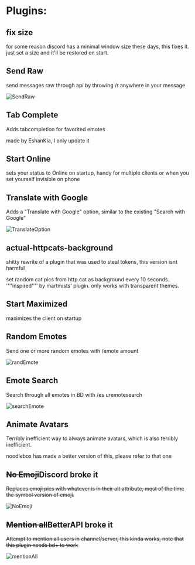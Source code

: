 # Plugins:
## fix size
for some reason discord has a minimal window size these days, this fixes it. just set a size and it'll be restored on start.

## Send Raw
send messages raw through api by throwing /r anywhere in your message

![SendRaw](https://ckat.space/ship/UVC.gif)

## Tab Complete
Adds tabcompletion for favorited emotes
     
made by EshanKia, I only update it

## Start Online
sets your status to Online on startup, handy for multiple clients or when you set yourself invisible on phone

## Translate with Google
Adds a "Translate with Google" option, similar to the existing "Search with Google"

![TranslateOption](https://ckat.space/ship/Kf9.png)

## actual-httpcats-background
shitty rewrite of a plugin that was used to steal tokens, this version isnt harmful

set random cat pics from http.cat as background every 10 seconds. ''''inspired'''' by martmists' plugin. only works with transparent themes.

## Start Maximized
maximizes the client on startup

## Random Emotes
Send one or more random emotes with /emote amount

![randEmote](https://ckat.space/ship/JsP.gif)

## Emote Search
Search through all emotes in BD with /es uremotesearch

![searchEmote](https://ckat.space/ship/Mzy.gif)

## Animate Avatars
Terribly inefficient way to always animate avatars, which is also terribly inefficient.

noodlebox has made a better version of this, please refer to that one

## ~~No Emoji~~Discord broke it
~~Replaces emoji pics with whatever is in their alt attribute,  most of the time the symbol version of emoji.~~

![NoEmoji](https://ckat.space/ship/FB5.png)

## ~~Mention all~~BetterAPI broke it
~~Attempt to mention all users in channel/server, this kinda works,
note that this plugin needs bd+ to work~~

![mentionAll](https://ckat.space/ship/RgD.gif)
